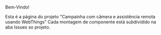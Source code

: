Bem-Vindo!

Esta é a página do projeto "Campainha com câmera e assistência remota usando WebThings"
Cada montagem de componente está subdividido na aba Issues so projeto.
